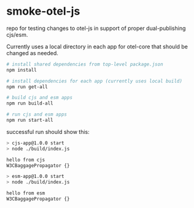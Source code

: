 # smoke-otel-js

repo for testing changes to otel-js in support of proper dual-publishing cjs/esm.

Currently uses a local directory in each app for otel-core that should be changed as needed.

```sh
# install shared dependencies from top-level package.json
npm install

# install dependencies for each app (currently uses local build)
npm run get-all

# build cjs and esm apps
npm run build-all

# run cjs and esm apps
npm run start-all
```

successful run should show this:

```sh
> cjs-app@1.0.0 start
> node ./build/index.js

hello from cjs
W3CBaggagePropagator {}

> esm-app@1.0.0 start
> node ./build/index.js

hello from esm
W3CBaggagePropagator {}
```
